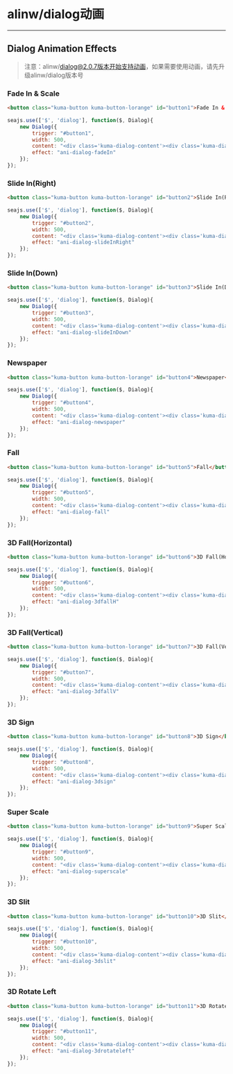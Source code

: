 # alinw/dialog动画

---

<link rel="stylesheet" href="//g.alicdn.com/platform/common/s/1.1/global/global.css" />
<link rel="stylesheet" href="https://alinw.alicdn.com/alinw/dialog/2.0.6/dialog.css" />
<link rel="stylesheet" href="../src/kuma-animate.css" />
<style type="text/css">
    .kuma-button-cont{
        margin: 20px auto;
    }
    .kuma-button-cont .kuma-button{
        margin: 5px 2px;
    }
</style>

## Dialog Animation Effects

> 注意：alinw/dialog@2.0.7版本开始支持动画，如果需要使用动画，请先升级alinw/dialog版本号

### Fade In & Scale

````html
<button class="kuma-button kuma-button-lorange" id="button1">Fade In & Scale</button>
````

````javascript
seajs.use(['$', 'dialog'], function($, Dialog){
    new Dialog({
        trigger: "#button1",
        width: 500,
        content: "<div class='kuma-dialog-content'><div class='kuma-dialog-title'>I am title</div><p style='margin: 50px 30px;'>I am body.</p><div>",
        effect: "ani-dialog-fadeIn"
    });
});
````

### Slide In(Right)

````html
<button class="kuma-button kuma-button-lorange" id="button2">Slide In(Right)</button>
````

````javascript
seajs.use(['$', 'dialog'], function($, Dialog){
    new Dialog({
        trigger: "#button2",
        width: 500,
        content: "<div class='kuma-dialog-content'><div class='kuma-dialog-title'>I am title</div><p style='margin: 50px 30px;'>I am body.</p><div>",
        effect: "ani-dialog-slideInRight"
    });
});
````

### Slide In(Down)

````html
<button class="kuma-button kuma-button-lorange" id="button3">Slide In(Down)</button>
````

````javascript
seajs.use(['$', 'dialog'], function($, Dialog){
    new Dialog({
        trigger: "#button3",
        width: 500,
        content: "<div class='kuma-dialog-content'><div class='kuma-dialog-title'>I am title</div><p style='margin: 50px 30px;'>I am body.</p><div>",
        effect: "ani-dialog-slideInDown"
    });
});
````

### Newspaper

````html
<button class="kuma-button kuma-button-lorange" id="button4">Newspaper</button>
````

````javascript
seajs.use(['$', 'dialog'], function($, Dialog){
    new Dialog({
        trigger: "#button4",
        width: 500,
        content: "<div class='kuma-dialog-content'><div class='kuma-dialog-title'>I am title</div><p style='margin: 50px 30px;'>I am body.</p><div>",
        effect: "ani-dialog-newspaper"
    });
});
````

### Fall

````html
<button class="kuma-button kuma-button-lorange" id="button5">Fall</button>
````

````javascript
seajs.use(['$', 'dialog'], function($, Dialog){
    new Dialog({
        trigger: "#button5",
        width: 500,
        content: "<div class='kuma-dialog-content'><div class='kuma-dialog-title'>I am title</div><p style='margin: 50px 30px;'>I am body.</p><div>",
        effect: "ani-dialog-fall"
    });
});
````

### 3D Fall(Horizontal)

````html
<button class="kuma-button kuma-button-lorange" id="button6">3D Fall(Horizontal)</button>
````

````javascript
seajs.use(['$', 'dialog'], function($, Dialog){
    new Dialog({
        trigger: "#button6",
        width: 500,
        content: "<div class='kuma-dialog-content'><div class='kuma-dialog-title'>I am title</div><p style='margin: 50px 30px;'>I am body.</p><div>",
        effect: "ani-dialog-3dfallH"
    });
});
````

### 3D Fall(Vertical)

````html
<button class="kuma-button kuma-button-lorange" id="button7">3D Fall(Vertical)</button>
````

````javascript
seajs.use(['$', 'dialog'], function($, Dialog){
    new Dialog({
        trigger: "#button7",
        width: 500,
        content: "<div class='kuma-dialog-content'><div class='kuma-dialog-title'>I am title</div><p style='margin: 50px 30px;'>I am body.</p><div>",
        effect: "ani-dialog-3dfallV"
    });
});
````

### 3D Sign

````html
<button class="kuma-button kuma-button-lorange" id="button8">3D Sign</button>
````

````javascript
seajs.use(['$', 'dialog'], function($, Dialog){
    new Dialog({
        trigger: "#button8",
        width: 500,
        content: "<div class='kuma-dialog-content'><div class='kuma-dialog-title'>I am title</div><p style='margin: 50px 30px;'>I am body.</p><div>",
        effect: "ani-dialog-3dsign"
    });
});
````

### Super Scale

````html
<button class="kuma-button kuma-button-lorange" id="button9">Super Scale</button>
````

````javascript
seajs.use(['$', 'dialog'], function($, Dialog){
    new Dialog({
        trigger: "#button9",
        width: 500,
        content: "<div class='kuma-dialog-content'><div class='kuma-dialog-title'>I am title</div><p style='margin: 50px 30px;'>I am body.</p><div>",
        effect: "ani-dialog-superscale"
    });
});
````

### 3D Slit

````html
<button class="kuma-button kuma-button-lorange" id="button10">3D Slit</button>
````

````javascript
seajs.use(['$', 'dialog'], function($, Dialog){
    new Dialog({
        trigger: "#button10",
        width: 500,
        content: "<div class='kuma-dialog-content'><div class='kuma-dialog-title'>I am title</div><p style='margin: 50px 30px;'>I am body.</p><div>",
        effect: "ani-dialog-3dslit"
    });
});
````

### 3D Rotate Left

````html
<button class="kuma-button kuma-button-lorange" id="button11">3D Rotate Bottom</button>
````

````javascript
seajs.use(['$', 'dialog'], function($, Dialog){
    new Dialog({
        trigger: "#button11",
        width: 500,
        content: "<div class='kuma-dialog-content'><div class='kuma-dialog-title'>I am title</div><p style='margin: 50px 30px;'>I am body.</p><div>",
        effect: "ani-dialog-3drotateleft"
    });
});
````
